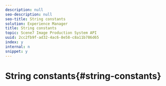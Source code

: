 ```yaml
---
description: null
seo-description: null
seo-title: String constants
solution: Experience Manager
title: String constants
topic: Scene7 Image Production System API
uuid: 2cc2fb9f-ad32-4ac6-8e58-c8a11b786d65
index: y
internal: n
snippet: y
---
```


# String constants{#string-constants}

